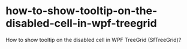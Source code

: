 # how-to-show-tooltip-on-the-disabled-cell-in-wpf-treegrid
How to show tooltip on the disabled cell in WPF TreeGrid (SfTreeGrid)?
